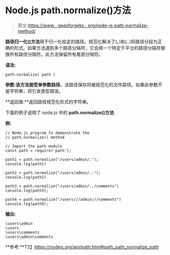 # Node.js path.normalize()方法

> 原文:[https://www . geesforgeks . org/node-js-path-normalize-method/](https://www.geeksforgeeks.org/node-js-path-normalize-method/)

**路径归一化()方法**用于归一化给定的路径。规范化解决了(。)和(..)将路径分段为正确的形式。如果方法遇到多个路径分隔符，它会用一个特定于平台的路径分隔符替换所有路径分隔符。此方法保留所有尾部分隔符。

**语法:**

```
path.normalize( path )
```

**参数:**该方法接受单参数**路径**，该路径保存将被规范化的文件路径。如果此参数不是字符串，将引发类型错误。

**返回值:**返回路径规范化形式的字符串。

下面的例子说明了 node.js 中的 **path.normalize()方法**:

**例:**

```
// Node.js program to demonstrate the   
// path.normalize() method

// Import the path module
const path = require('path');

path1 = path.normalize("/users/admin/.");
console.log(path1)

path2 = path.normalize("/users/admin/..");
console.log(path2)

path3 = path.normalize("/users/admin/../comments")
console.log(path3);

path4 = path.normalize("/users///admin///comments")
console.log(path4);
```

**输出:**

```
\users\admin
\users
\users\comments
\users\admin\comments
```

**参考:**T2】https://nodejs.org/api/path.html#path_path_normalize_path